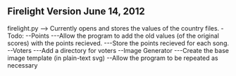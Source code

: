 Firelight Version June 14, 2012
----
firelight.py --> Currently opens and stores the values of the country files. 
-Todo:
--Points
---Allow the program to add the old values (of the original scores) with the points recieved.
---Store the points recieved for each song.
--Voters
---Add a directory for voters
--Image Generator
---Create the base image template (in plain-text svg)
--Allow the program to be repeated as necessary
